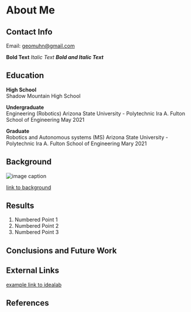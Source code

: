 # About Me

## Contact Info

Email: geomuhn@gmail.com

**Bold Text**
_Italic Text_
**_Bold and Italic Text_**

## Education 

**High School**  
Shadow Mountain High School

**Undergraduate**  
Engineering (Robotics)
Arizona State University - Polytechnic
Ira A. Fulton School of Engineering 
May 2021

**Graduate**  
Robotics and Autonomous systems (MS)
Arizona State University - Polytechnic
Ira A. Fulton School of Engineering 
Mary 2021

## Background

![image caption](https://idealab.asu.edu/assets/images/research/jumper1.png)

[link to background](/background)

## Results

1. Numbered Point 1
1. Numbered Point 2
1. Numbered Point 3

## Conclusions and Future Work

## External Links

[example link to idealab](https://idealab.asu.edu)


## References
